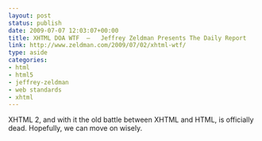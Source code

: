 ```yaml
---
layout: post
status: publish
date: 2009-07-07 12:03:07+00:00
title: XHTML DOA WTF  –   Jeffrey Zeldman Presents The Daily Report
link: http://www.zeldman.com/2009/07/02/xhtml-wtf/
type: aside
categories:
- html
- html5
- jeffrey-zeldman
- web standards
- xhtml
---
```


XHTML 2, and with it the old battle between XHTML and HTML, is officially dead. Hopefully, we can move on wisely.
